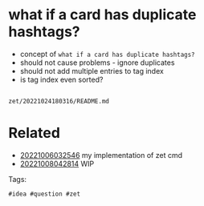 # what if a card has duplicate hashtags?

- concept of `what if a card has duplicate hashtags?`
- should not cause problems - ignore duplicates
- should not add multiple entries to tag index
- is tag index even sorted?

```
```

` zet/20221024180316/README.md `

# Related

- [20221006032546](/zet/20221006032546/README.md) my implementation of zet cmd
- [20221008042814](/zet/20221008042814/README.md) WIP

Tags:

    #idea #question #zet
